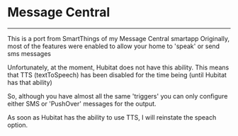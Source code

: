 # Message Central

__________________________________________________________________________


This is a port from SmartThings of my Message Central smartapp
Originally, most of the features were enabled to allow your home to 'speak' or send sms messages

Unfortunately, at the moment, Hubitat does not have this ability.
This means that TTS (textToSpeech) has been disabled for the time being (until Hubitat has that ability)

So, although you have almost all the same 'triggers' you can only configure either SMS or 'PushOver' messages for the output.

As soon as Hubitat has the ability to use TTS, I will reinstate the speach option.